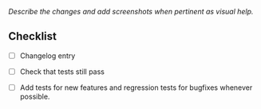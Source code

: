_Describe the changes and add screenshots when pertinent as visual help._

## Checklist
- [ ] Changelog entry
- [ ] Check that tests still pass
- [ ] Add tests for new features and regression tests for bugfixes whenever possible.

